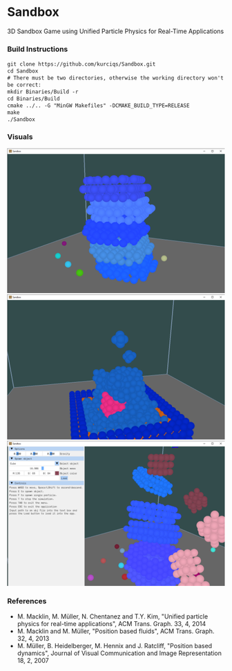# Sandbox
 3D Sandbox Game using Unified Particle Physics for Real-Time Applications

### Build Instructions

    git clone https://github.com/kurciqs/Sandbox.git
    cd Sandbox
    # There must be two directories, otherwise the working directory won't be correct:
    mkdir Binaries/Build -r
    cd Binaries/Build
    cmake ../.. -G "MinGW Makefiles" -DCMAKE_BUILD_TYPE=RELEASE
    make
    ./Sandbox

### Visuals

![Stacked Donuts](Assets\Images\Donuts.png "Stacked Donuts")
![Fluid](Assets\Images\Fluid.png "Fluid")
![UI_Showcase](Assets\Images\UI_Showcase.png "UI_Showcase")

### References
*  M. Macklin, M. Müller, N. Chentanez and T.Y. Kim, "Unified particle physics for real-time applications", ACM Trans. Graph. 33, 4, 2014
*  M. Macklin and M. Müller, "Position based fluids", ACM Trans. Graph. 32, 4, 2013
*  M. Müller, B. Heidelberger, M. Hennix and J. Ratcliff, "Position based dynamics", Journal of Visual Communication and Image Representation 18, 2, 2007
 
